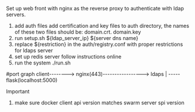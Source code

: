 Set up web front with nginx as the reverse proxy to authenticate with ldap servers.
1. add auth files
	add certification and key files to auth directory, the names of these two files should be: domain.crt. domain.key
2. run setup.sh ${ldap_server_ip} ${server dns name}
3. replace ${restriction} in the auth/registry.conf with proper restrictions for ldaps server 
3. set up redis server
	follow instructions online
4. run the system
	./run.sh

#port graph
client--------> nginx(443)-----------------> ldaps 
		 |
		 -----flask(localhost:5000)

Important
1. make sure docker client api version matches swarm server spi version
